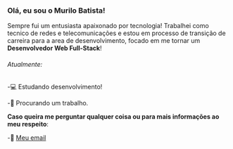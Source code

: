 

### Olá, eu sou o Murilo Batista!


Sempre fui um entusiasta apaixonado por tecnologia! Trabalhei como tecnico de redes e telecomunicações e estou em processo de transição de carreira
para a area de desenvolvimento, focado em me tornar um **Desenvolvedor Web Full-Stack**!




###### Atualmente:

-💻 Estudando desenvolvimento!

-💸 Procurando um trabalho.




**Caso queira me perguntar qualquer coisa ou para mais informações ao meu respeito**:

-💬 [Meu email](mailto:mub4si@gmail.com)


